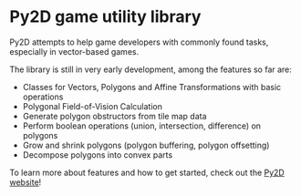 Py2D game utility library
=========================

Py2D attempts to help game developers with commonly found tasks, especially in vector-based games.

The library is still in very early development, among the features so far are:

* Classes for Vectors, Polygons and Affine Transformations with basic operations
* Polygonal Field-of-Vision Calculation
* Generate polygon obstructors from tile map data
* Perform boolean operations (union, intersection, difference) on polygons
* Grow and shrink polygons (polygon buffering, polygon offsetting)
* Decompose polygons into convex parts

To learn more about features and how to get started, check out the [Py2D website](http://sseemayer.github.com/Py2D)!
